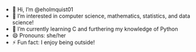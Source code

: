 - 👋 Hi, I’m @eholmquist01
- 👀 I’m interested in computer science, mathematics, statistics, and data science!
- 🌱 I’m currently learning C and furthering my knowledge of Python
- 😄 Pronouns: she/her
- ⚡ Fun fact: I enjoy being outside!

<!---
eholmquist01/eholmquist01 is a ✨ special ✨ repository because its `README.md` (this file) appears on your GitHub profile.
You can click the Preview link to take a look at your changes.
--->
